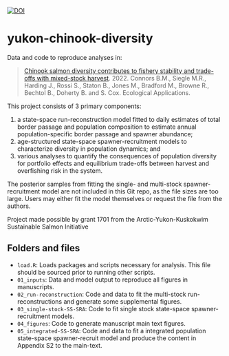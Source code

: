 [![DOI](https://zenodo.org/badge/346238990.svg)](https://zenodo.org/badge/latestdoi/346238990)

# yukon-chinook-diversity
Data and code to reproduce analyses in:
> [Chinook salmon diversity contributes to fishery stability and trade-offs with mixed-stock harvest](https://esajournals.onlinelibrary.wiley.com/doi/full/10.1002/eap.2709?utm_sq=gqzx3u0l8q). 2022. Connors B.M., Siegle M.R., Harding J., Rossi S., Staton B., Jones M., Bradford M., Browne R., Bechtol B., Doherty B. and S. Cox. Ecological Applications.

This project consists of 3 primary components: 
1. a state-space run-reconstruction model fitted to daily estimates of total border passage and population composition to estimate annual population-specific border passage and spawner abundance; 
2. age-structured state-space spawner-recruitment models to characterize diversity in population dynamics; and 
3. various analyses to quantify the consequences of population diversity for portfolio effects and equilibrium trade-offs between harvest and overfishing risk in the system.

The posterior samples from fitting the single- and multi-stock spawner-recruitment model are not included in this Git repo, as the file sizes are too large. Users may either fit the model themselves or request the file from the authors.

Project made possible by grant 1701 from the Arctic-Yukon-Kuskokwim Sustainable Salmon Initiative

## Folders and files
- `load.R`: Loads packages and scripts necessary for analysis. This file should be sourced prior to running other scripts.
- `01_inputs`: Data and model output to reproduce all figures in manuscripts.
- `02_run-reconstruction`: Code and data to fit the multi-stock run-reconstructions and generate some supplemental figures.
- `03_single-stock-SS-SRA`: Code to fit single stock state-space spawner-recruitment models. 
- `04_figures`: Code to generate manuscript main text figures. 
- `05_integrated-SS-SRA`: Code and data to fit a integrated population state-space spawner-recruit model and produce the content in Appendix S2 to the main-text.



